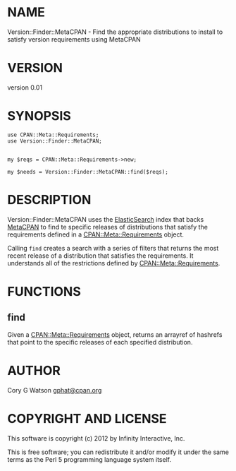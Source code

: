 # NAME

Version::Finder::MetaCPAN - Find the appropriate distributions to install to satisfy version requirements using MetaCPAN

# VERSION

version 0.01

# SYNOPSIS

    use CPAN::Meta::Requirements;
    use Version::Finder::MetaCPAN;
    

    my $reqs = CPAN::Meta::Requirements->new;

    my $needs = Version::Finder::MetaCPAN::find($reqs);

# DESCRIPTION

Version::Finder::MetaCPAN uses the [ElasticSearch](http://www.elasticsearch.org/)
index that backs [MetaCPAN](http://www.elasticsearch.org/) to find te specific
releases of distributions that satisfy the requirements defined in a
[CPAN::Meta::Requirements](http://search.cpan.org/perldoc?CPAN::Meta::Requirements) object.

Calling `find` creates a search with a series of filters that returns the
most recent release of a distribution that satisfies the requirements. It
understands all of the restrictions defined by [CPAN::Meta::Requirements](http://search.cpan.org/perldoc?CPAN::Meta::Requirements).

# FUNCTIONS

## find

Given a [CPAN::Meta::Requirements](http://search.cpan.org/perldoc?CPAN::Meta::Requirements) object, returns an arrayref of hashrefs
that point to the specific releases of each specified distribution.

# AUTHOR

Cory G Watson <gphat@cpan.org>

# COPYRIGHT AND LICENSE

This software is copyright (c) 2012 by Infinity Interactive, Inc.

This is free software; you can redistribute it and/or modify it under
the same terms as the Perl 5 programming language system itself.